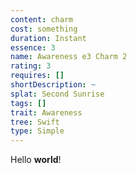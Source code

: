 ```yaml
---
content: charm
cost: something
duration: Instant
essence: 3
name: Awareness e3 Charm 2
rating: 3
requires: []
shortDescription: ~
splat: Second Sunrise
tags: []
trait: Awareness
tree: Swift
type: Simple
---
```


Hello **world**!

